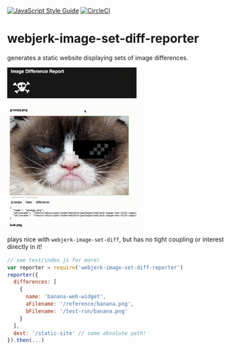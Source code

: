 [![JavaScript Style Guide](https://img.shields.io/badge/code_style-standard-brightgreen.svg)](https://standardjs.com) [![CircleCI](https://circleci.com/gh/cdaringe/webjerk.svg?style=svg)](https://circleci.com/gh/cdaringe/webjerk)

# webjerk-image-set-diff-reporter

generates a static website displaying sets of image differences.

<img width="300px" src="https://raw.githubusercontent.com/cdaringe/webjerk/master/img/diff-report-demo.mov.gif" />

plays nice with `webjerk-image-set-diff`, but has no tight coupling or interest directly in it!

```js
// see test/index.js for more!
var reporter = require('webjerk-image-set-diff-reporter')
reporter({
  differences: [
    {
      name: 'banana-web-widget',
      aFilename: '/reference/banana.png',
      bFilename: '/test-run/banana.png'
    }
  ],
  dest: '/static-site' // some absolute path!
}).then(...)
```
